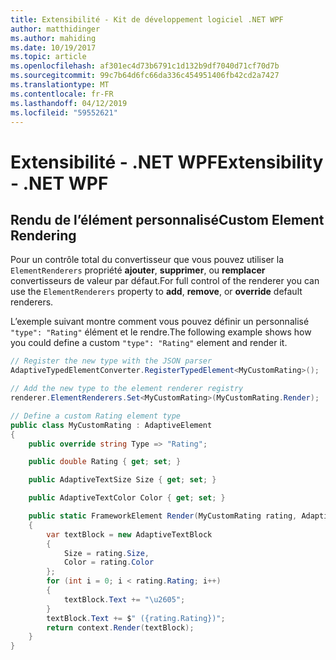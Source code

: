 ```yaml
---
title: Extensibilité - Kit de développement logiciel .NET WPF
author: matthidinger
ms.author: mahiding
ms.date: 10/19/2017
ms.topic: article
ms.openlocfilehash: af301ec4d73b6791c1d132b9df7040d71cf70d7b
ms.sourcegitcommit: 99c7b64d6fc66da336c454951406fb42cd2a7427
ms.translationtype: MT
ms.contentlocale: fr-FR
ms.lasthandoff: 04/12/2019
ms.locfileid: "59552621"
---
```

# <a name="extensibility---net-wpf"></a><span data-ttu-id="08abb-102">Extensibilité - .NET WPF</span><span class="sxs-lookup"><span data-stu-id="08abb-102">Extensibility - .NET WPF</span></span>

## <a name="custom-element-rendering"></a><span data-ttu-id="08abb-103">Rendu de l’élément personnalisé</span><span class="sxs-lookup"><span data-stu-id="08abb-103">Custom Element Rendering</span></span>

<span data-ttu-id="08abb-104">Pour un contrôle total du convertisseur que vous pouvez utiliser la `ElementRenderers` propriété **ajouter**, **supprimer**, ou **remplacer** convertisseurs de valeur par défaut.</span><span class="sxs-lookup"><span data-stu-id="08abb-104">For full control of the renderer you can use the `ElementRenderers` property to **add**, **remove**, or **override** default renderers.</span></span>

<span data-ttu-id="08abb-105">L’exemple suivant montre comment vous pouvez définir un personnalisé `"type": "Rating"` élément et le rendre.</span><span class="sxs-lookup"><span data-stu-id="08abb-105">The following example shows how you could define a custom `"type": "Rating"` element and render it.</span></span>

```csharp
// Register the new type with the JSON parser
AdaptiveTypedElementConverter.RegisterTypedElement<MyCustomRating>();

// Add the new type to the element renderer registry
renderer.ElementRenderers.Set<MyCustomRating>(MyCustomRating.Render);

// Define a custom Rating element type
public class MyCustomRating : AdaptiveElement
{
    public override string Type => "Rating";

    public double Rating { get; set; }

    public AdaptiveTextSize Size { get; set; }

    public AdaptiveTextColor Color { get; set; }

    public static FrameworkElement Render(MyCustomRating rating, AdaptiveRenderContext context)
    {
        var textBlock = new AdaptiveTextBlock
        {
            Size = rating.Size,
            Color = rating.Color
        };
        for (int i = 0; i < rating.Rating; i++)
        {
            textBlock.Text += "\u2605";
        }
        textBlock.Text += $" ({rating.Rating})";
        return context.Render(textBlock);
    }
}
```

